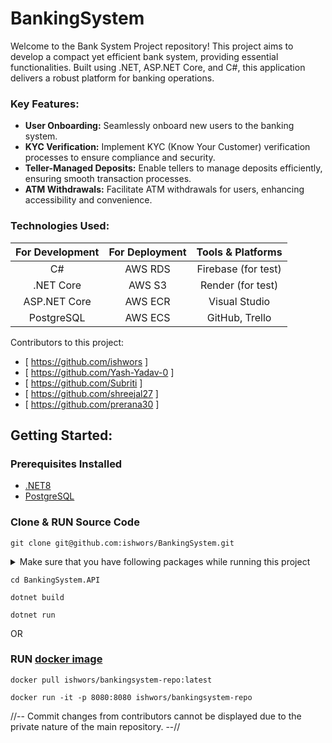 # BankingSystem

Welcome to the Bank System Project repository! This project aims to develop a compact yet efficient bank system, providing essential functionalities. Built using .NET, ASP.NET Core, and C#, this application delivers a robust platform for banking operations.

### Key Features:

- **User Onboarding:** Seamlessly onboard new users to the banking system.
- **KYC Verification:** Implement KYC (Know Your Customer) verification processes to ensure compliance and security.
- **Teller-Managed Deposits:** Enable tellers to manage deposits efficiently, ensuring smooth transaction processes.
- **ATM Withdrawals:** Facilitate ATM withdrawals for users, enhancing accessibility and convenience.

### Technologies Used:

| For Development | For Deployment  | Tools & Platforms  |
| :--------------:|:---------------:|:------------------:|
| C#              | AWS RDS 			  | Firebase (for test)  |
| .NET Core       | AWS S3 	        | Render (for test)    |
| ASP.NET Core    | AWS ECR   	    | Visual Studio      |
| PostgreSQL      | AWS ECS       	| GitHub, Trello     |             

Contributors to this project: 
 - [ https://github.com/ishwors ]
 - [ https://github.com/Yash-Yadav-0 ]
 - [ https://github.com/Subriti ]
 - [ https://github.com/shreejal27 ]
 - [ https://github.com/prerana30 ]


## Getting Started:

### Prerequisites Installed
- [.NET8](https://dotnet.microsoft.com/en-us/download/dotnet/8.0)
- [PostgreSQL](https://www.postgresql.org/download/)

### Clone & RUN Source Code
```
git clone git@github.com:ishwors/BankingSystem.git
```

<details>
<summary>
Make sure that you have following packages while running this project
</summary>
  
> AutoMapper" Version="13.0.1"  
> AWSSDK.S3" Version="3.7.307.1"  
> BCrypt.Net-Core" Version="1.6.0"  
> FirebaseStorage.net" Version="1.0.3"  
> Microsoft.AspNetCore.Authentication.JwtBearer" Version="8.0.3"  
> Microsoft.AspNetCore.Authorization" Version="8.0.3"  
> Microsoft.AspNetCore.Identity.EntityFrameworkCore" Version="8.0.3"  
> Microsoft.AspNetCore.JsonPatch" Version="8.0.3"  
> Microsoft.AspNetCore.Mvc.NewtonsoftJson" Version="8.0.3"  
> Microsoft.EntityFrameworkCore" Version="8.0.3"  
> Microsoft.EntityFrameworkCore.Design" Version="8.0.3"
> Microsoft.EntityFrameworkCore.Tools" Version="8.0.3"
> Microsoft.IdentityModel.Tokens" Version="7.4.1"  
> Npgsql.EntityFrameworkCore.PostgreSQL" Version="8.0.2"  
> Swashbuckle.AspNetCore" Version="6.4.0"
</details>

```
cd BankingSystem.API
```
```
dotnet build
```
```
dotnet run
```


OR
### RUN [**docker image**](https://hub.docker.com/repository/docker/ishwors/bankingsystem-repo/)

```
docker pull ishwors/bankingsystem-repo:latest
```
```
docker run -it -p 8080:8080 ishwors/bankingsystem-repo
```

//-- Commit changes from contributors cannot be displayed due to the private nature of the main repository. --//

